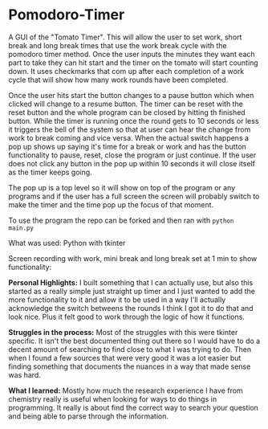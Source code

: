 # Pomodoro-Timer

A GUI of the "Tomato Timer". This will allow the user to set work, short break and long break times that use the work break cycle with the pomodoro timer method. Once the user inputs the minutes they want each part to take they can hit start and the timer on the tomato will start counting down. It uses checkmarks that com up after each completion of a work cycle that will show how many work rounds have been completed.

Once the user hits start the button changes to a pause button which when clicked will change to a resume button. The timer can be reset with the reset button and the whole program can be closed by hitting th finished button. While the timer is running once the round gets to 10 seconds or less it triggers the bell of the system so that at user can hear the change from work to break coming and vice versa. When the actual switch happens a pop up shows up saying it's time for a break or work and has the button functionality to pause, reset, close the program or just continue. If the user does not click any button in the pop up within 10 seconds it will close itself as the timer keeps going.

The pop up is a top level so it will show on top of the program or any programs and if the user has a full screen the screen will probably switch to make the timer and the time pop up the focus of that moment. 

To use the program the repo can be forked and then ran with `python main.py`

What was used: Python with tkinter

Screen recording with work, mini break and long break set at 1 min to show functionality:








**Personal Highlights:**
I built something that I can actually use, but also this started as a really simple just straight up timer and I just wanted to add the more functionality to it and allow it to be used in a way I'll actually acknowledge the switch betweens the rounds I think I got it to do that and look nice. Plus it felt good to work through the logic of how it functions.

**Struggles in the process:**
Most of the struggles with this were tkinter specific. It isn't the best documented thing out there so I would have to do a decent amount of searching to find close to what I was trying to do. Then when I found a few sources that were very good it was a lot easier but finding something that documents the nuances in a way that made sense was hard.

**What I learned:**
Mostly how much the research experience I have from chemistry really is useful when looking for ways to do things in programming. It really is about find the correct way to search your question and being able to parse through the information.